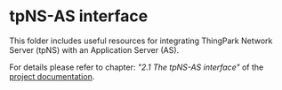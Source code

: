# tpNS-AS interface

This folder includes useful resources for integrating ThingPark Network Server (tpNS) with an Application Server (AS).

For details please refer to chapter: _"2.1 The tpNS-AS interface"_ of the [project documentation](../docs/README.md).

